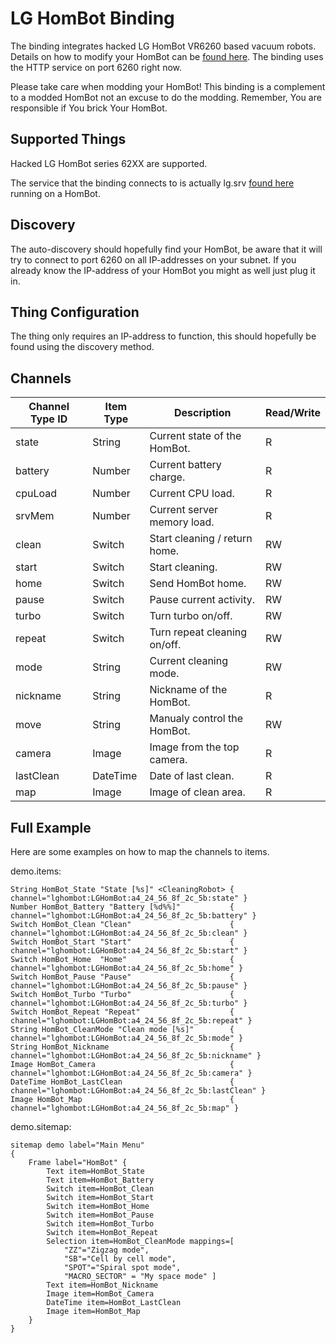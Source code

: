# LG HomBot Binding

The binding integrates hacked LG HomBot VR6260 based vacuum robots.
Details on how to modify your HomBot can be [found here](https://www.roboter-forum.com/index.php?thread/10009-lg-hombot-3-0-wlan-kamera-steuerung-per-weboberfläche/).
The binding uses the HTTP service on port 6260 right now.

Please take care when modding your HomBot! This binding is a complement to a modded HomBot not an excuse to do the modding.
Remember, You are responsible if You brick Your HomBot.

## Supported Things

Hacked LG HomBot series 62XX are supported.

The service that the binding connects to is actually lg.srv [found here](https://sourceforge.net/projects/lgsrv/) running on a HomBot.

## Discovery

The auto-discovery should hopefully find your HomBot, be aware that it will try to connect to port 6260 on all IP-addresses on your subnet.
If you already know the IP-address of your HomBot you might as well just plug it in.

## Thing Configuration

The thing only requires an IP-address to function, this should hopefully be found using the discovery method.

## Channels


| Channel Type ID | Item Type | Description                                                                                   | Read/Write |
|-----------------|-----------|-----------------------------------------------------------------------------------------------|------------|
| state           | String    | Current state of the HomBot.                                                                  | R          |
| battery         | Number    | Current battery charge.                                                                       | R          |
| cpuLoad         | Number    | Current CPU load.                                                                             | R          |
| srvMem          | Number    | Current server memory load.                                                                   | R          |
| clean           | Switch    | Start cleaning / return home.                                                                 | RW         |
| start           | Switch    | Start cleaning.                                                                               | RW         |
| home            | Switch    | Send HomBot home.                                                                             | RW         |
| pause           | Switch    | Pause current activity.                                                                       | RW         |
| turbo           | Switch    | Turn turbo on/off.                                                                            | RW         |
| repeat          | Switch    | Turn repeat cleaning on/off.                                                                  | RW         |
| mode            | String    | Current cleaning mode.                                                                        | RW         |
| nickname        | String    | Nickname of the HomBot.                                                                       | R          |
| move            | String    | Manualy control the HomBot.                                                                   | RW         |
| camera          | Image     | Image from the top camera.                                                                    | R          |
| lastClean       | DateTime  | Date of last clean.                                                                           | R          |
| map             | Image     | Image of clean area.                                                                          | R          |

## Full Example

Here are some examples on how to map the channels to items.


demo.items:

```
String HomBot_State "State [%s]" <CleaningRobot> { channel="lghombot:LGHomBot:a4_24_56_8f_2c_5b:state" }
Number HomBot_Battery "Battery [%d%%]"           { channel="lghombot:LGHomBot:a4_24_56_8f_2c_5b:battery" }
Switch HomBot_Clean "Clean"                      { channel="lghombot:LGHomBot:a4_24_56_8f_2c_5b:clean" }
Switch HomBot_Start "Start"                      { channel="lghombot:LGHomBot:a4_24_56_8f_2c_5b:start" }
Switch HomBot_Home  "Home"                       { channel="lghombot:LGHomBot:a4_24_56_8f_2c_5b:home" }
Switch HomBot_Pause "Pause"                      { channel="lghombot:LGHomBot:a4_24_56_8f_2c_5b:pause" }
Switch HomBot_Turbo "Turbo"                      { channel="lghombot:LGHomBot:a4_24_56_8f_2c_5b:turbo" }
Switch HomBot_Repeat "Repeat"                    { channel="lghombot:LGHomBot:a4_24_56_8f_2c_5b:repeat" }
String HomBot_CleanMode "Clean mode [%s]"        { channel="lghombot:LGHomBot:a4_24_56_8f_2c_5b:mode" }
String HomBot_Nickname                           { channel="lghombot:LGHomBot:a4_24_56_8f_2c_5b:nickname" }
Image HomBot_Camera                              { channel="lghombot:LGHomBot:a4_24_56_8f_2c_5b:camera" }
DateTime HomBot_LastClean                        { channel="lghombot:LGHomBot:a4_24_56_8f_2c_5b:lastClean" }
Image HomBot_Map                                 { channel="lghombot:LGHomBot:a4_24_56_8f_2c_5b:map" }
```

demo.sitemap:

```
sitemap demo label="Main Menu"
{
    Frame label="HomBot" {
        Text item=HomBot_State
        Text item=HomBot_Battery
        Switch item=HomBot_Clean
        Switch item=HomBot_Start
        Switch item=HomBot_Home
        Switch item=HomBot_Pause
        Switch item=HomBot_Turbo
        Switch item=HomBot_Repeat
        Selection item=HomBot_CleanMode mappings=[
            "ZZ"="Zigzag mode",
            "SB"="Cell by cell mode",
            "SPOT"="Spiral spot mode",
            "MACRO_SECTOR" = "My space mode" ]
        Text item=HomBot_Nickname
        Image item=HomBot_Camera
        DateTime item=HomBot_LastClean
        Image item=HomBot_Map
    }
}
```
